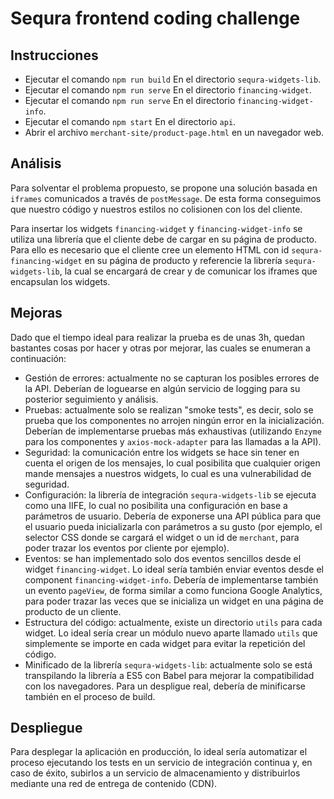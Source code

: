 # Sequra frontend coding challenge

## Instrucciones

- Ejecutar el comando `npm run build` En el directorio `sequra-widgets-lib`.
- Ejecutar el comando `npm run serve` En el directorio `financing-widget`.
- Ejecutar el comando `npm run serve` En el directorio `financing-widget-info`.
- Ejecutar el comando `npm start` En el directorio `api`.
- Abrir el archivo `merchant-site/product-page.html` en un navegador web.

## Análisis

Para solventar el problema propuesto, se propone una solución basada en `iframes` comunicados a través de `postMessage`. De esta forma conseguimos que nuestro código y nuestros estilos no colisionen con los del cliente.

Para insertar los widgets `financing-widget` y `financing-widget-info` se utiliza una librería que el cliente debe de cargar en su página de producto. Para ello es necesario que el cliente cree un elemento HTML con id `sequra-financing-widget` en su página de producto y referencie la librería `sequra-widgets-lib`, la cual se encargará de crear y de comunicar los iframes que encapsulan los widgets.

## Mejoras

Dado que el tiempo ideal para realizar la prueba es de unas 3h, quedan bastantes cosas por hacer y otras por mejorar, las cuales se enumeran a continuación:

- Gestión de errores: actualmente no se capturan los posibles errores de la API. Deberían de loguearse en algún servicio de logging para su posterior seguimiento y análisis.
- Pruebas: actualmente solo se realizan "smoke tests", es decir, solo se prueba que los componentes no arrojen ningún error en la inicialización. Deberían de implementarse pruebas más exhaustivas (utilizando `Enzyme` para los componentes y `axios-mock-adapter` para las llamadas a la API).
- Seguridad: la comunicación entre los widgets se hace sin tener en cuenta el origen de los mensajes, lo cual posibilita que cualquier origen mande mensajes a nuestros widgets, lo cual es una vulnerabilidad de seguridad.
- Configuración: la librería de integración `sequra-widgets-lib` se ejecuta como una IIFE, lo cual no posibilita una configuración en base a parámetros de usuario. Debería de exponerse una API pública para que el usuario pueda inicializarla con parámetros a su gusto (por ejemplo, el selector CSS donde se cargará el widget o un id de `merchant`, para poder trazar los eventos por cliente por ejemplo).
- Eventos: se han implementado solo dos eventos sencillos desde el widget `financing-widget`. Lo ideal sería también enviar eventos desde el component `financing-widget-info`. Debería de implementarse también un evento `pageView`, de forma similar a como funciona Google Analytics, para poder trazar las veces que se inicializa un widget en una página de producto de un cliente.
- Estructura del código: actualmente, existe un directorio `utils` para cada widget. Lo ideal sería crear un módulo nuevo aparte llamado `utils` que simplemente se importe en cada widget para evitar la repetición del código.
- Minificado de la librería `sequra-widgets-lib`: actualmente solo se está transpilando la librería a ES5 con Babel para mejorar la compatibilidad con los navegadores. Para un despligue real, debería de minificarse también en el proceso de build.

## Despliegue

Para desplegar la aplicación en producción, lo ideal sería automatizar el proceso ejecutando los tests en un servicio de integración continua y, en caso de éxito, subirlos a un servicio de almacenamiento y distribuirlos mediante una red de entrega de contenido (CDN).
